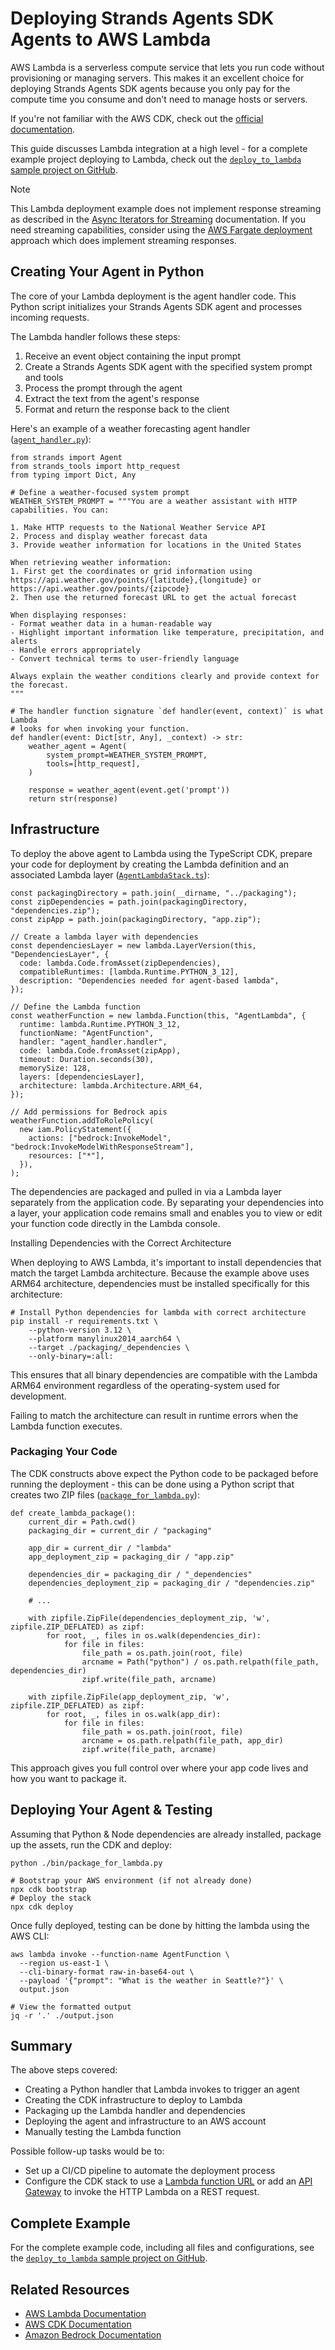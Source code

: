 # Deploying Strands Agents SDK Agents to AWS Lambda

AWS Lambda is a serverless compute service that lets you run code without provisioning or managing servers. This makes it an excellent choice for deploying Strands Agents SDK agents because you only pay for the compute time you consume and don't need to manage hosts or servers.

If you're not familiar with the AWS CDK, check out the [official documentation](https://docs.aws.amazon.com/cdk/v2/guide/home.html).

This guide discusses Lambda integration at a high level - for a complete example project deploying to Lambda, check out the [`deploy_to_lambda` sample project on GitHub](https://github.com/strands-agents/docs/tree/main/docs/examples/cdk/deploy_to_lambda).

Note

This Lambda deployment example does not implement response streaming as described in the [Async Iterators for Streaming](../../concepts/streaming/async-iterators/) documentation. If you need streaming capabilities, consider using the [AWS Fargate deployment](../deploy_to_aws_fargate/) approach which does implement streaming responses.

## Creating Your Agent in Python

The core of your Lambda deployment is the agent handler code. This Python script initializes your Strands Agents SDK agent and processes incoming requests.

The Lambda handler follows these steps:

1. Receive an event object containing the input prompt
1. Create a Strands Agents SDK agent with the specified system prompt and tools
1. Process the prompt through the agent
1. Extract the text from the agent's response
1. Format and return the response back to the client

Here's an example of a weather forecasting agent handler ([`agent_handler.py`](https://github.com/strands-agents/docs/tree/main/docs/examples/cdk/deploy_to_lambda/lambda/agent_handler.py)):

```
from strands import Agent
from strands_tools import http_request
from typing import Dict, Any

# Define a weather-focused system prompt
WEATHER_SYSTEM_PROMPT = """You are a weather assistant with HTTP capabilities. You can:

1. Make HTTP requests to the National Weather Service API
2. Process and display weather forecast data
3. Provide weather information for locations in the United States

When retrieving weather information:
1. First get the coordinates or grid information using https://api.weather.gov/points/{latitude},{longitude} or https://api.weather.gov/points/{zipcode}
2. Then use the returned forecast URL to get the actual forecast

When displaying responses:
- Format weather data in a human-readable way
- Highlight important information like temperature, precipitation, and alerts
- Handle errors appropriately
- Convert technical terms to user-friendly language

Always explain the weather conditions clearly and provide context for the forecast.
"""

# The handler function signature `def handler(event, context)` is what Lambda
# looks for when invoking your function.
def handler(event: Dict[str, Any], _context) -> str:
    weather_agent = Agent(
        system_prompt=WEATHER_SYSTEM_PROMPT,
        tools=[http_request],
    )

    response = weather_agent(event.get('prompt'))
    return str(response)
```

## Infrastructure

To deploy the above agent to Lambda using the TypeScript CDK, prepare your code for deployment by creating the Lambda definition and an associated Lambda layer ([`AgentLambdaStack.ts`](https://github.com/strands-agents/docs/tree/main/docs/examples/cdk/deploy_to_lambda/lib/agent-lambda-stack.ts)):

```
const packagingDirectory = path.join(__dirname, "../packaging");
const zipDependencies = path.join(packagingDirectory, "dependencies.zip");
const zipApp = path.join(packagingDirectory, "app.zip");

// Create a lambda layer with dependencies
const dependenciesLayer = new lambda.LayerVersion(this, "DependenciesLayer", {
  code: lambda.Code.fromAsset(zipDependencies),
  compatibleRuntimes: [lambda.Runtime.PYTHON_3_12],
  description: "Dependencies needed for agent-based lambda",
});

// Define the Lambda function
const weatherFunction = new lambda.Function(this, "AgentLambda", {
  runtime: lambda.Runtime.PYTHON_3_12,
  functionName: "AgentFunction",
  handler: "agent_handler.handler",
  code: lambda.Code.fromAsset(zipApp),
  timeout: Duration.seconds(30),
  memorySize: 128,
  layers: [dependenciesLayer],
  architecture: lambda.Architecture.ARM_64,
});

// Add permissions for Bedrock apis
weatherFunction.addToRolePolicy(
  new iam.PolicyStatement({
    actions: ["bedrock:InvokeModel", "bedrock:InvokeModelWithResponseStream"],
    resources: ["*"],
  }),
);
```

The dependencies are packaged and pulled in via a Lambda layer separately from the application code. By separating your dependencies into a layer, your application code remains small and enables you to view or edit your function code directly in the Lambda console.

Installing Dependencies with the Correct Architecture

When deploying to AWS Lambda, it's important to install dependencies that match the target Lambda architecture. Because the example above uses ARM64 architecture, dependencies must be installed specifically for this architecture:

```
# Install Python dependencies for lambda with correct architecture
pip install -r requirements.txt \
    --python-version 3.12 \
    --platform manylinux2014_aarch64 \
    --target ./packaging/_dependencies \
    --only-binary=:all:
```

This ensures that all binary dependencies are compatible with the Lambda ARM64 environment regardless of the operating-system used for development.

Failing to match the architecture can result in runtime errors when the Lambda function executes.

### Packaging Your Code

The CDK constructs above expect the Python code to be packaged before running the deployment - this can be done using a Python script that creates two ZIP files ([`package_for_lambda.py`](https://github.com/strands-agents/docs/tree/main/docs/examples/cdk/deploy_to_lambda/bin/package_for_lambda.py)):

```
def create_lambda_package():
    current_dir = Path.cwd()
    packaging_dir = current_dir / "packaging"

    app_dir = current_dir / "lambda"
    app_deployment_zip = packaging_dir / "app.zip"

    dependencies_dir = packaging_dir / "_dependencies"
    dependencies_deployment_zip = packaging_dir / "dependencies.zip"

    # ...

    with zipfile.ZipFile(dependencies_deployment_zip, 'w', zipfile.ZIP_DEFLATED) as zipf:
        for root, _, files in os.walk(dependencies_dir):
            for file in files:
                file_path = os.path.join(root, file)
                arcname = Path("python") / os.path.relpath(file_path, dependencies_dir)
                zipf.write(file_path, arcname)

    with zipfile.ZipFile(app_deployment_zip, 'w', zipfile.ZIP_DEFLATED) as zipf:
        for root, _, files in os.walk(app_dir):
            for file in files:
                file_path = os.path.join(root, file)
                arcname = os.path.relpath(file_path, app_dir)
                zipf.write(file_path, arcname)
```

This approach gives you full control over where your app code lives and how you want to package it.

## Deploying Your Agent & Testing

Assuming that Python & Node dependencies are already installed, package up the assets, run the CDK and deploy:

```
python ./bin/package_for_lambda.py

# Bootstrap your AWS environment (if not already done)
npx cdk bootstrap
# Deploy the stack
npx cdk deploy
```

Once fully deployed, testing can be done by hitting the lambda using the AWS CLI:

```
aws lambda invoke --function-name AgentFunction \
  --region us-east-1 \
  --cli-binary-format raw-in-base64-out \
  --payload '{"prompt": "What is the weather in Seattle?"}' \
  output.json

# View the formatted output
jq -r '.' ./output.json
```

## Summary

The above steps covered:

- Creating a Python handler that Lambda invokes to trigger an agent
- Creating the CDK infrastructure to deploy to Lambda
- Packaging up the Lambda handler and dependencies
- Deploying the agent and infrastructure to an AWS account
- Manually testing the Lambda function

Possible follow-up tasks would be to:

- Set up a CI/CD pipeline to automate the deployment process
- Configure the CDK stack to use a [Lambda function URL](https://docs.aws.amazon.com/lambda/latest/dg/urls-configuration.html) or add an [API Gateway](https://docs.aws.amazon.com/apigateway/latest/developerguide/welcome.html) to invoke the HTTP Lambda on a REST request.

## Complete Example

For the complete example code, including all files and configurations, see the [`deploy_to_lambda` sample project on GitHub](https://github.com/strands-agents/docs/tree/main/docs/examples/cdk/deploy_to_lambda).

## Related Resources

- [AWS Lambda Documentation](https://docs.aws.amazon.com/lambda/latest/dg/welcome.html)
- [AWS CDK Documentation](https://docs.aws.amazon.com/cdk/latest/guide/home.html)
- [Amazon Bedrock Documentation](https://docs.aws.amazon.com/bedrock/)
